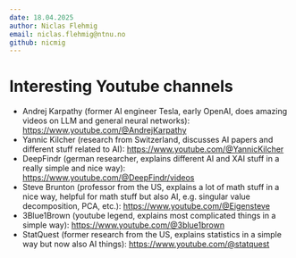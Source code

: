 ```yaml
---
date: 18.04.2025
author: Niclas Flehmig
email: niclas.flehmig@ntnu.no
github: nicmig
---
```

# Interesting Youtube channels

- Andrej Karpathy (former AI engineer Tesla, early OpenAI, does amazing videos on LLM and general neural networks): https://www.youtube.com/@AndrejKarpathy
- Yannic Kilcher (research from Switzerland, discusses AI papers and different stuff related to AI): https://www.youtube.com/@YannicKilcher
- DeepFindr (german researcher, explains different AI and XAI stuff in a really simple and nice way): https://www.youtube.com/@DeepFindr/videos
- Steve Brunton (professor from the US, explains a lot of math stuff in a nice way, helpful for math stuff but also AI, e.g. singular value decomposition, PCA, etc.): https://www.youtube.com/@Eigensteve
- 3Blue1Brown (youtube legend, explains most complicated things in a simple way): https://www.youtube.com/@3blue1brown
- StatQuest (former research from the US, explains statistics in a simple way but now also AI things): https://www.youtube.com/@statquest
